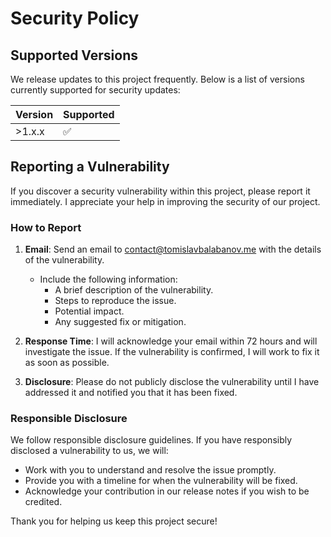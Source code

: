 # Security Policy

## Supported Versions

We release updates to this project frequently. Below is a list of versions currently supported for security updates:

| Version | Supported |
|---------|-----------|
| >1.x.x  | ✅         |

## Reporting a Vulnerability

If you discover a security vulnerability within this project, please report it immediately. I appreciate your help in improving the security of our project.

### How to Report

1. **Email**: Send an email to [contact@tomislavbalabanov.me](mailto:contact@tomislavbalabanov.me) with the details of the vulnerability.
    - Include the following information:
        - A brief description of the vulnerability.
        - Steps to reproduce the issue.
        - Potential impact.
        - Any suggested fix or mitigation.

2. **Response Time**: I will acknowledge your email within 72 hours and will investigate the issue. If the vulnerability is confirmed, I will work to fix it as soon as possible.

3. **Disclosure**: Please do not publicly disclose the vulnerability until I have addressed it and notified you that it has been fixed.

### Responsible Disclosure

We follow responsible disclosure guidelines. If you have responsibly disclosed a vulnerability to us, we will:

- Work with you to understand and resolve the issue promptly.
- Provide you with a timeline for when the vulnerability will be fixed.
- Acknowledge your contribution in our release notes if you wish to be credited.

Thank you for helping us keep this project secure!
